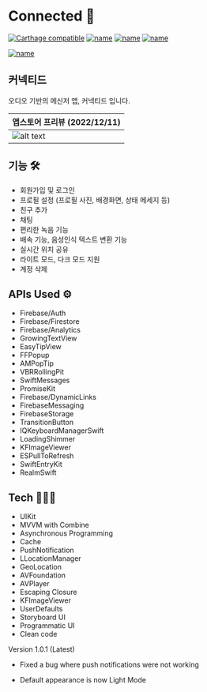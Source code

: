 # Connected 🔗

[![Carthage compatible](https://img.shields.io/badge/Carthage-compatible-4BC51D.svg?style=flat)](https://github.com/Carthage/Carthage)        [![name](https://img.shields.io/badge/1.11.3-Cocoapod-green)](https://github.com/CocoaPods) [![name](https://img.shields.io/badge/platform-iOS-informational)](https://www.apple.com/ios/ios-16/) [![name](https://img.shields.io/badge/build-passing-success)](https://github.com/hwan-cs/Connected)



[![name](https://apple-resources.s3.amazonaws.com/media-badges/download-on-the-app-store/black/en-us.svg)](https://apple.co/3PeafPv)

## 커넥티드

오디오 기반의 메신저 앱, 커넥티드 입니다.


| 앱스토어 프리뷰  (2022/12/11)  |
| -------------  |
| ![alt text](https://user-images.githubusercontent.com/68496759/206865145-73288cfd-235a-4529-8160-074044778e5f.png)  |


## 기능 🛠

- 회원가입 및 로그인 
- 프로필 설정 (프로필 사진, 배경화면, 상태 메세지 등)
- 친구 추가
- 채팅 
- 편리한 녹음 기능
- 배속 기능, 음성인식 텍스트 변환 기능
- 실시간 위치 공유
- 라이트 모드, 다크 모드 지원
- 계정 삭제

## APIs Used ⚙️

- Firebase/Auth
- Firebase/Firestore
- Firebase/Analytics
- GrowingTextView
- EasyTipView
- FFPopup
- AMPopTip 
- VBRRollingPit
- SwiftMessages
- PromiseKit
- Firebase/DynamicLinks
- FirebaseMessaging
- FirebaseStorage
- TransitionButton
- IQKeyboardManagerSwift
- LoadingShimmer
- KFImageViewer
- ESPullToRefresh
- SwiftEntryKit
- RealmSwift

## Tech 🧑🏻‍💻
 - UIKit
 - MVVM with Combine
 - Asynchronous Programming
 - Cache
 - PushNotification
 - LLocationManager
 - GeoLocation
 - AVFoundation
 - AVPlayer
 - Escaping Closure
 - KFImageViewer
 - UserDefaults
 - Storyboard UI
 - Programmatic UI
 - Clean code


Version 1.0.1 (Latest)

- Fixed a bug where push notifications were not working

- Default appearance is now Light Mode

